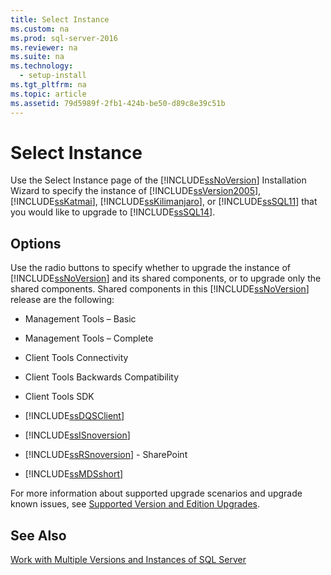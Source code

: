 ```yaml
---
title: Select Instance
ms.custom: na
ms.prod: sql-server-2016
ms.reviewer: na
ms.suite: na
ms.technology: 
  - setup-install
ms.tgt_pltfrm: na
ms.topic: article
ms.assetid: 79d5989f-2fb1-424b-be50-d89c8e39c51b
---
```

# Select Instance
  Use the Select Instance page of the [!INCLUDE[ssNoVersion](../../Topics/TopicNameContainA/includes/ssNoVersion_md.md)] Installation Wizard to specify the instance of [!INCLUDE[ssVersion2005](../../Topics/TopicNameContainA/includes/ssVersion2005_md.md)], [!INCLUDE[ssKatmai](../../Topics/TopicNameContainA/includes/ssKatmai_md.md)], [!INCLUDE[ssKilimanjaro](../../Topics/TopicNameContainA/includes/ssKilimanjaro_md.md)], or [!INCLUDE[ssSQL11](../../Topics/TopicNameContainA/includes/ssSQL11_md.md)] that you would like to upgrade to [!INCLUDE[ssSQL14](../../Topics/TopicNameContainA/includes/ssSQL14_md.md)].  
  
## Options  
 Use the radio buttons to specify whether to upgrade the instance of [!INCLUDE[ssNoVersion](../../Topics/TopicNameContainA/includes/ssNoVersion_md.md)] and its shared components, or to upgrade only the shared components. Shared components in this [!INCLUDE[ssNoVersion](../../Topics/TopicNameContainA/includes/ssNoVersion_md.md)] release are the following:  
  
-   Management Tools – Basic  
  
-   Management Tools – Complete  
  
-   Client Tools Connectivity  
  
-   Client Tools Backwards Compatibility  
  
-   Client Tools SDK  
  
-   [!INCLUDE[ssDQSClient](../../Topics/TopicNameContainA/includes/ssDQSClient_md.md)]  
  
-   [!INCLUDE[ssISnoversion](../../Topics/TopicNameContainA/includes/ssISnoversion_md.md)]  
  
-   [!INCLUDE[ssRSnoversion](../../Topics/TopicNameContainA/includes/ssRSnoversion_md.md)] - SharePoint  
  
-   [!INCLUDE[ssMDSshort](../../Topics/TopicNameContainA/includes/ssMDSshort_md.md)]  
  
 For more information about supported upgrade scenarios and upgrade known issues, see [Supported Version and Edition Upgrades](../../Topics/TopicNameNotContainA/Supported-Version-and-Edition-Upgrades.md).  
  
## See Also  
 [Work with Multiple Versions and Instances of SQL Server](../../Topics/TopicNameNotContainA/Work-with-Multiple-Versions-and-Instances-of-SQL-Server.md)  
  
  